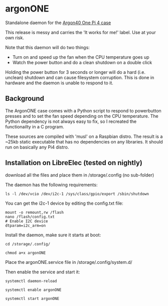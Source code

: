 # argonONE
Standalone daemon for the [Argon40 One Pi 4 case](https://www.argon40.com/argon-one-raspberry-pi-4-case.html)

This release is messy and carries the 'It works for me!' label. Use
at your own risk.

Note that this daemon will do two things:
* Turn on and speed up the fan when the CPU temperature goes up
* Watch the power button and do a clean shutdown on a double click

Holding the power button for 3 seconds or longer will do a hard (i.e. unclean) shutdown and can cause filesystem corruption. This is done in hardware and the daemon is unable to respond to it.

## Background 
The ArgonONE case comes with a Python script to respond to powerbutton presses
and to set the fan speed depending on the CPU temperature. The Python dependency
is not always easy to fix, so I recreated the functionailty in a C program.

These sources are compiled with 'musl' on a Raspbian distro. The result is
a ~25kb static executable that has no dependencies on any libraries. It should
run on basically any Pi4 distro.

## Installation on LibreElec (tested on nightly)
download all the files and place them in /storage/.config (no sub-folder)

The daemon has the following requirements:

`ls -l /dev/vcio /dev/i2c-1 /sys/class/gpio/export /sbin/shutdown`

You can get the i2c-1 device by editing the config.txt file:
```
mount -o remount,rw /flash
nano /flash/config.txt
# Enable I2C device
dtparam=i2c_arm=on
```

Install the daemon, make sure it starts at boot:
```
cd /storage/.config/

chmod a+x argonONE
```

Place the argonONE.service file in /storage/.config/system.d/

Then enable the service and start it:
```
systemctl daemon-reload

systemctl enable argonONE

systemctl start argonONE
```
